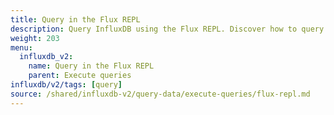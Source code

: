 ```yaml
---
title: Query in the Flux REPL
description: Query InfluxDB using the Flux REPL. Discover how to query data in InfluxDB 2.5 using the Flux REPL.
weight: 203
menu:
  influxdb_v2:
    name: Query in the Flux REPL
    parent: Execute queries
influxdb/v2/tags: [query]
source: /shared/influxdb-v2/query-data/execute-queries/flux-repl.md
---
```


<!-- The content for this file is located at
// SOURCE content/shared/influxdb-v2/query-data/execute-queries/flux-repl.md -->
